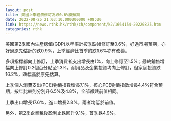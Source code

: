 ```yaml
---
layout: post
title: 美國上季經濟修訂為跌0.6%勝預期
date: 2022-08-25 21:03:10.000000000 +08:00
link: https://news.rthk.hk/rthk/ch/component/k2/1664154-20220825.htm
categories: rthk
---
```


美國第2季國內生產總值(GDP)以年率計按季跌幅修訂至0.6%，好過市場預期，亦好過原先估計的跌0.9%，上季經濟比首季的跌1.6%亦有改善。

多項指標都向上修訂，上季消費者支出增長由1%，向上修訂至1.5%；最終銷售增幅向上修訂0.2個百分點至1.3%。耐用品及企業投資均向上修訂，但家庭投資跌16.2%，跌幅高於原先估算。

上季個人消費支出(PCE)物價指數增長7.1%，核心PCE物價指數增長4.4%符合預期，按年比較則分別升6.5%及4.8%，全部都與前值相同。

上季出口增長17.6%，進口增長2.8%，兩者均低於前值。

另外，第2季企業稅後盈利止跌回升9.1%，首季跌4.9%。
